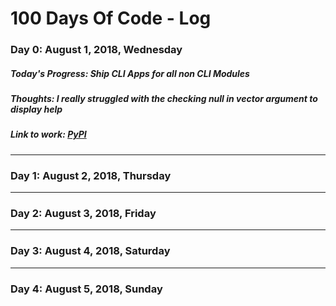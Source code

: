 # 100 Days Of Code - **Log**

### Day 0: August 1, 2018, Wednesday

##### **Today's Progress**: Ship CLI Apps for all non CLI Modules

##### **Thoughts:** I really struggled with the checking null in vector argument to display help

##### **Link to work:** [PyPI](https://pypi.org/user/yoginth/)

---

### Day 1: August 2, 2018, Thursday



---

### Day 2: August 3, 2018, Friday



---

### Day 3: August 4, 2018, Saturday



---

### Day 4: August 5, 2018, Sunday


